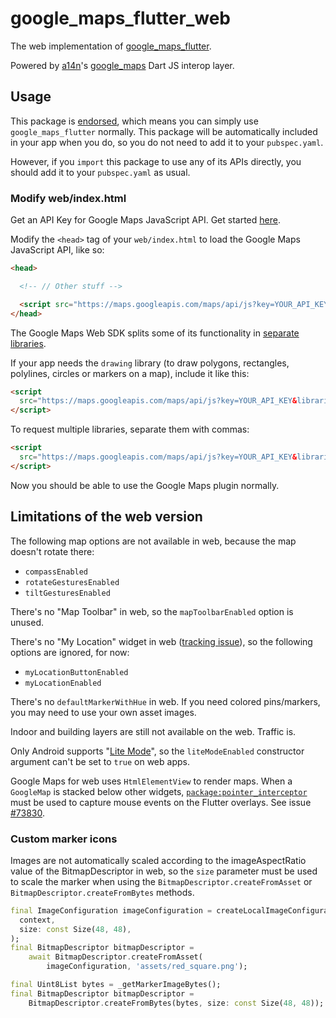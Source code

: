 # google_maps_flutter_web

<?code-excerpt path-base="excerpts/packages/google_maps_flutter_web_integration_tests"?>

The web implementation of [google_maps_flutter](https://pub.dev/packages/google_maps_flutter).

Powered by [a14n](https://github.com/a14n)'s [google_maps](https://pub.dev/packages/google_maps) Dart JS interop layer.

## Usage

This package is [endorsed](https://flutter.dev/docs/development/packages-and-plugins/developing-packages#endorsed-federated-plugin),
which means you can simply use `google_maps_flutter` normally. This package will
be automatically included in your app when you do, so you do not need to add it
to your `pubspec.yaml`.

However, if you `import` this package to use any of its APIs directly, you
should add it to your `pubspec.yaml` as usual.

### Modify web/index.html

Get an API Key for Google Maps JavaScript API. Get started [here](https://developers.google.com/maps/documentation/javascript/get-api-key).

Modify the `<head>` tag of your `web/index.html` to load the Google Maps JavaScript API, like so:

```html
<head>

  <!-- // Other stuff -->

  <script src="https://maps.googleapis.com/maps/api/js?key=YOUR_API_KEY"></script>
</head>
```

The Google Maps Web SDK splits some of its functionality in [separate libraries](https://developers.google.com/maps/documentation/javascript/libraries#libraries-for-dynamic-library-import).

If your app needs the `drawing` library (to draw polygons, rectangles, polylines,
circles or markers on a map), include it like this:

```html
<script
  src="https://maps.googleapis.com/maps/api/js?key=YOUR_API_KEY&libraries=drawing">
</script>
```

To request multiple libraries, separate them with commas:

```html
<script
  src="https://maps.googleapis.com/maps/api/js?key=YOUR_API_KEY&libraries=drawing,visualization,places">
</script>
```

Now you should be able to use the Google Maps plugin normally.

## Limitations of the web version

The following map options are not available in web, because the map doesn't rotate there:

* `compassEnabled`
* `rotateGesturesEnabled`
* `tiltGesturesEnabled`

There's no "Map Toolbar" in web, so the `mapToolbarEnabled` option is unused.

There's no "My Location" widget in web ([tracking issue](https://github.com/flutter/flutter/issues/64073)), so the following options are ignored, for now:

* `myLocationButtonEnabled`
* `myLocationEnabled`

There's no `defaultMarkerWithHue` in web. If you need colored pins/markers, you may need to use your own asset images.

Indoor and building layers are still not available on the web. Traffic is.

Only Android supports "[Lite Mode](https://developers.google.com/maps/documentation/android-sdk/lite)", so the `liteModeEnabled` constructor argument can't be set to `true` on web apps.

Google Maps for web uses `HtmlElementView` to render maps. When a `GoogleMap` is stacked below other widgets, [`package:pointer_interceptor`](https://www.pub.dev/packages/pointer_interceptor) must be used to capture mouse events on the Flutter overlays. See issue [#73830](https://github.com/flutter/flutter/issues/73830).

### Custom marker icons

Images are not automatically scaled according to the imageAspectRatio value of the BitmapDescriptor in web, so the `size` parameter must be used to scale the marker when using the `BitmapDescriptor.createFromAsset` or `BitmapDescriptor.createFromBytes` methods.

<?code-excerpt "readme_excerpts.dart (CreateFromAsset)"?>
```dart
final ImageConfiguration imageConfiguration = createLocalImageConfiguration(
  context,
  size: const Size(48, 48),
);
final BitmapDescriptor bitmapDescriptor =
    await BitmapDescriptor.createFromAsset(
        imageConfiguration, 'assets/red_square.png');
```

<?code-excerpt "readme_excerpts.dart (CreateFromBytes)"?>
```dart
final Uint8List bytes = _getMarkerImageBytes();
final BitmapDescriptor bitmapDescriptor =
    BitmapDescriptor.createFromBytes(bytes, size: const Size(48, 48));
```
